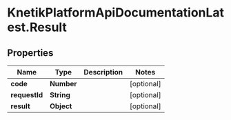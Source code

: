 # KnetikPlatformApiDocumentationLatest.Result

## Properties
Name | Type | Description | Notes
------------ | ------------- | ------------- | -------------
**code** | **Number** |  | [optional] 
**requestId** | **String** |  | [optional] 
**result** | **Object** |  | [optional] 



